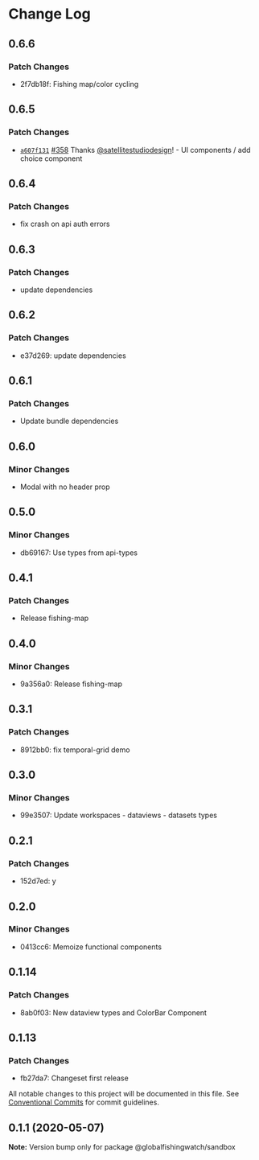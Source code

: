 # Change Log

## 0.6.6

### Patch Changes

- 2f7db18f: Fishing map/color cycling

## 0.6.5

### Patch Changes

- [`a607f131`](https://github.com/GlobalFishingWatch/frontend/commit/a607f13101520a9c1571a36cb8198b7af04d10ea) [#358](https://github.com/GlobalFishingWatch/frontend/pull/358) Thanks [@satellitestudiodesign](https://github.com/satellitestudiodesign)! - UI components / add choice component

## 0.6.4

### Patch Changes

- fix crash on api auth errors

## 0.6.3

### Patch Changes

- update dependencies

## 0.6.2

### Patch Changes

- e37d269: update dependencies

## 0.6.1

### Patch Changes

- Update bundle dependencies

## 0.6.0

### Minor Changes

- Modal with no header prop

## 0.5.0

### Minor Changes

- db69167: Use types from api-types

## 0.4.1

### Patch Changes

- Release fishing-map

## 0.4.0

### Minor Changes

- 9a356a0: Release fishing-map

## 0.3.1

### Patch Changes

- 8912bb0: fix temporal-grid demo

## 0.3.0

### Minor Changes

- 99e3507: Update workspaces - dataviews - datasets types

## 0.2.1

### Patch Changes

- 152d7ed: y

## 0.2.0

### Minor Changes

- 0413cc6: Memoize functional components

## 0.1.14

### Patch Changes

- 8ab0f03: New dataview types and ColorBar Component

## 0.1.13

### Patch Changes

- fb27da7: Changeset first release

All notable changes to this project will be documented in this file.
See [Conventional Commits](https://conventionalcommits.org) for commit guidelines.

## 0.1.1 (2020-05-07)

**Note:** Version bump only for package @globalfishingwatch/sandbox
